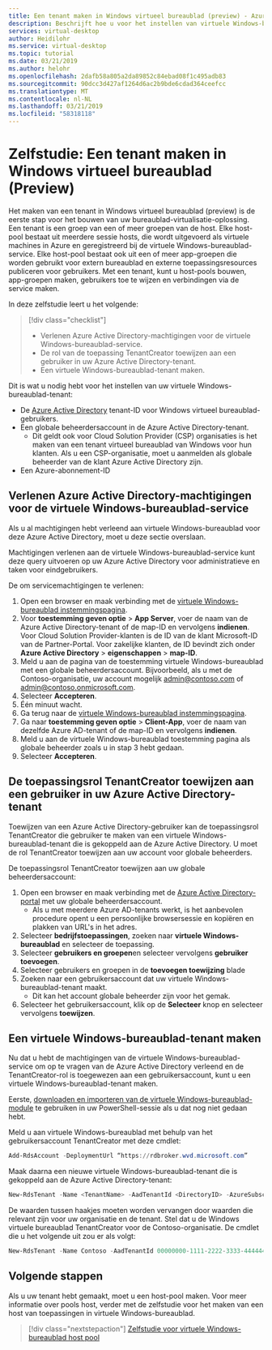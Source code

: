 ```yaml
---
title: Een tenant maken in Windows virtueel bureaublad (preview) - Azure
description: Beschrijft hoe u voor het instellen van virtuele Windows-bureaublad tenants in Azure Active Directory.
services: virtual-desktop
author: Heidilohr
ms.service: virtual-desktop
ms.topic: tutorial
ms.date: 03/21/2019
ms.author: helohr
ms.openlocfilehash: 2dafb58a805a2da89852c84ebad08f1c495adb83
ms.sourcegitcommit: 90dcc3d427af1264d6ac2b9bde6cdad364ceefcc
ms.translationtype: MT
ms.contentlocale: nl-NL
ms.lasthandoff: 03/21/2019
ms.locfileid: "58318118"
---
```

# <a name="tutorial-create-a-tenant-in-windows-virtual-desktop-preview"></a>Zelfstudie: Een tenant maken in Windows virtueel bureaublad (Preview)

Het maken van een tenant in Windows virtueel bureaublad (preview) is de eerste stap voor het bouwen van uw bureaublad-virtualisatie-oplossing. Een tenant is een groep van een of meer groepen van de host. Elke host-pool bestaat uit meerdere sessie hosts, die wordt uitgevoerd als virtuele machines in Azure en geregistreerd bij de virtuele Windows-bureaublad-service. Elke host-pool bestaat ook uit een of meer app-groepen die worden gebruikt voor extern bureaublad en externe toepassingsresources publiceren voor gebruikers. Met een tenant, kunt u host-pools bouwen, app-groepen maken, gebruikers toe te wijzen en verbindingen via de service maken.

In deze zelfstudie leert u het volgende:

> [!div class="checklist"]
> * Verlenen Azure Active Directory-machtigingen voor de virtuele Windows-bureaublad-service.
> * De rol van de toepassing TenantCreator toewijzen aan een gebruiker in uw Azure Active Directory-tenant.
> * Een virtuele Windows-bureaublad-tenant maken.

Dit is wat u nodig hebt voor het instellen van uw virtuele Windows-bureaublad-tenant:

* De [Azure Active Directory](https://azure.microsoft.com/services/active-directory/) tenant-ID voor Windows virtueel bureaublad-gebruikers.
* Een globale beheerdersaccount in de Azure Active Directory-tenant.
   * Dit geldt ook voor Cloud Solution Provider (CSP) organisaties is het maken van een tenant virtueel bureaublad van Windows voor hun klanten. Als u een CSP-organisatie, moet u aanmelden als globale beheerder van de klant Azure Active Directory zijn.
* Een Azure-abonnement-ID

## <a name="grant-azure-active-directory-permissions-to-the-windows-virtual-desktop-service"></a>Verlenen Azure Active Directory-machtigingen voor de virtuele Windows-bureaublad-service

Als u al machtigingen hebt verleend aan virtuele Windows-bureaublad voor deze Azure Active Directory, moet u deze sectie overslaan.

Machtigingen verlenen aan de virtuele Windows-bureaublad-service kunt deze query uitvoeren op uw Azure Active Directory voor administratieve en taken voor eindgebruikers.

De om servicemachtigingen te verlenen:

1. Open een browser en maak verbinding met de [virtuele Windows-bureaublad instemmingspagina](https://rdweb.wvd.microsoft.com).
2. Voor **toestemming geven optie** > **App Server**, voer de naam van de Azure Active Directory-tenant of de map-ID en vervolgens **indienen**.
        Voor Cloud Solution Provider-klanten is de ID van de klant Microsoft-ID van de Partner-Portal. Voor zakelijke klanten, de ID bevindt zich onder **Azure Active Directory** > **eigenschappen** > **map-ID**.
3. Meld u aan de pagina van de toestemming virtuele Windows-bureaublad met een globale beheerdersaccount. Bijvoorbeeld, als u met de Contoso-organisatie, uw account mogelijk admin@contoso.com of admin@contoso.onmicrosoft.com.  
4. Selecteer **Accepteren**.
5. Één minuut wacht.
6. Ga terug naar de [virtuele Windows-bureaublad instemmingspagina](https://rdweb.wvd.microsoft.com).
7. Ga naar **toestemming geven optie** > **Client-App**, voer de naam van dezelfde Azure AD-tenant of de map-ID en vervolgens **indienen**.
8. Meld u aan de virtuele Windows-bureaublad toestemming pagina als globale beheerder zoals u in stap 3 hebt gedaan.
9. Selecteer **Accepteren**.

## <a name="assign-the-tenantcreator-application-role-to-a-user-in-your-azure-active-directory-tenant"></a>De toepassingsrol TenantCreator toewijzen aan een gebruiker in uw Azure Active Directory-tenant

Toewijzen van een Azure Active Directory-gebruiker kan de toepassingsrol TenantCreator die gebruiker te maken van een virtuele Windows-bureaublad-tenant die is gekoppeld aan de Azure Active Directory. U moet de rol TenantCreator toewijzen aan uw account voor globale beheerders.

De toepassingsrol TenantCreator toewijzen aan uw globale beheerdersaccount:

1. Open een browser en maak verbinding met de [Azure Active Directory-portal](https://aad.portal.azure.com) met uw globale beheerdersaccount.
   - Als u met meerdere Azure AD-tenants werkt, is het aanbevolen procedure opent u een persoonlijke browsersessie en kopiëren en plakken van URL's in het adres.
2. Selecteer **bedrijfstoepassingen**, zoeken naar **virtuele Windows-bureaublad** en selecteer de toepassing.
3. Selecteer **gebruikers en groepen**en selecteer vervolgens **gebruiker toevoegen**.
4. Selecteer gebruikers en groepen in de **toevoegen toewijzing** blade
5. Zoeken naar een gebruikersaccount dat uw virtuele Windows-bureaublad-tenant maakt. 
   - Dit kan het account globale beheerder zijn voor het gemak.
6. Selecteer het gebruikersaccount, klik op de **Selecteer** knop en selecteer vervolgens **toewijzen**.

## <a name="create-a-windows-virtual-desktop-tenant"></a>Een virtuele Windows-bureaublad-tenant maken

Nu dat u hebt de machtigingen van de virtuele Windows-bureaublad-service om op te vragen van de Azure Active Directory verleend en de TenantCreator-rol is toegewezen aan een gebruikersaccount, kunt u een virtuele Windows-bureaublad-tenant maken.

Eerste, [downloaden en importeren van de virtuele Windows-bureaublad-module](https://docs.microsoft.com/powershell/windows-virtual-desktop/overview) te gebruiken in uw PowerShell-sessie als u dat nog niet gedaan hebt.

Meld u aan virtuele Windows-bureaublad met behulp van het gebruikersaccount TenantCreator met deze cmdlet:

```powershell
Add-RdsAccount -DeploymentUrl “https://rdbroker.wvd.microsoft.com”
```

Maak daarna een nieuwe virtuele Windows-bureaublad-tenant die is gekoppeld aan de Azure Active Directory-tenant:

```powershell
New-RdsTenant -Name <TenantName> -AadTenantId <DirectoryID> -AzureSubscriptionId <SubscriptionID>
```

De waarden tussen haakjes moeten worden vervangen door waarden die relevant zijn voor uw organisatie en de tenant. Stel dat u de Windows virtuele bureaublad TenantCreator voor de Contoso-organisatie. De cmdlet die u het volgende uit zou er als volgt:

```powershell
New-RdsTenant -Name Contoso -AadTenantId 00000000-1111-2222-3333-444444444444 -AzureSubscriptionId 55555555-6666-7777-8888-999999999999
```

## <a name="next-steps"></a>Volgende stappen

Als u uw tenant hebt gemaakt, moet u een host-pool maken. Voor meer informatie over pools host, verder met de zelfstudie voor het maken van een host van toepassingen in virtuele Windows-bureaublad.

> [!div class="nextstepaction"]
> [Zelfstudie voor virtuele Windows-bureaublad host pool](./create-host-pools-azure-marketplace.md)
